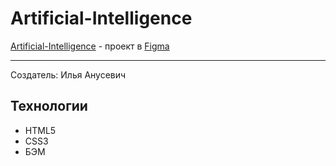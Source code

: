 # Artificial-Intelligence
[Artificial-Intelligence](https://ilya-grin.github.io/Artificial-Intelligence/) -  проект в [Figma](https://www.figma.com/file/hNjXfbb05QmQ6kkbYx2Omd/Artificial-Intelligence?node-id=0%3A1)
____
Создатель: Илья Анусевич
## Технологии
- HTML5
- CSS3
- БЭМ
